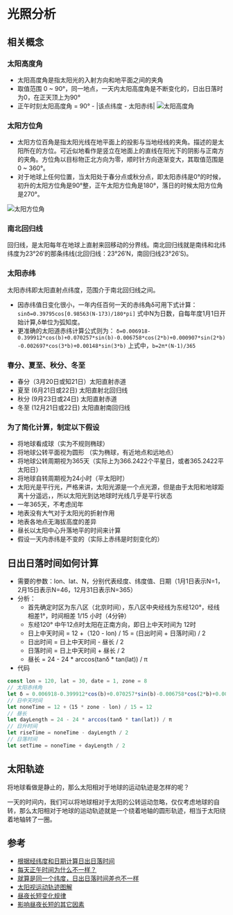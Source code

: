 # 光照分析

## 相关概念

### 太阳高度角
- 太阳高度角是指太阳光的入射方向和地平面之间的夹角
- 取值范围 0 ~ 90°，同一地点，一天内太阳高度角是不断变化的，日出日落时为0，在正天顶上为90°
- 正午时刻太阳高度角 = 90° - |该点纬度 - 太阳赤纬|
![太阳高度角](https://iknow-pic.cdn.bcebos.com/f636afc379310a5531a5867fbc4543a9832610b3)

### 太阳方位角
- 太阳方位百角是指太阳光线在地平面上的投影与当地经线的夹角。描述的是太阳所在的方位。可近似地看作是竖立在地面上的直线在阳光下的阴影与正南方的夹角。方位角以目标物正北方向为零，顺时针方向逐渐变大，其取值范围是0  ~ 360°。
- 对于地球上任何位置，当太阳处于春分点或秋分点，即太阳赤纬是0°的时候，初升的太阳方位角是90°整，正午太阳方位角是180°，落日的时候太阳方位角是270°。

![太阳方位角](https://iknow-pic.cdn.bcebos.com/b90e7bec54e736d126ebd48390504fc2d4626944)

### 南北回归线
回归线，是太阳每年在地球上直射来回移动的分界线。南北回归线就是南纬和北纬纬度为23°26′的那条纬线(北回归线：23°26′N，南回归线23°26′S)。

### 太阳赤纬
太阳赤纬即太阳直射点纬度，范围介于南北回归线之间。

- 因赤纬值日变化很小，一年内任百何一天的赤纬角δ可用下式计算：
`sinδ=0.39795cos[0.98563(N-173)/180*pi]`
式中N为日数，自每年度1月1日开始计算,δ单位为弧知度。
- 更准确的太阳道赤纬计算公式则为：
`δ=0.006918-0.399912*cos(b)+0.070257*sin(b)-0.006758*cos(2*b)+0.000907*sin(2*b)-0.002697*cos(3*b)+0.00148*sin(3*b)`
上式中，`b=2π*(N-1)/365`

### 春分、夏至、秋分、冬至
- 春分（3月20日或知21日）太阳直射赤道
- 夏至 (6月21日或22日) 太阳直射北回归线
- 秋分 (9月23日或24日) 太阳直射赤道
- 冬至 (12月21日或22日) 太阳直射南回归线

### 为了简化计算，制定以下假设
- 将地球看成球（实为不规则椭球）
- 将地球公转平面视为圆形 （实为椭球，有近地点和远地点）
- 将地球公转周期视为365天（实际上为366.2422个平星日，或者365.2422平太阳日）
- 将地球自转周期视为24小时（平太阳时）
- 太阳光是平行光，严格来讲，太阳光源是一个点光源，但是由于太阳和地球距离十分遥远，，所以太阳光到达地球时光线几乎是平行状态
- 一年365天，不考虑闰年
- 地表没有大气对于太阳光的折射作用
- 地表各地点无海拔高度的差异
- 昼长以太阳中心升落地平的时间来计算
- 假设一天内赤纬是不变的（实际上赤纬是时刻变化的）

## 日出日落时间如何计算
- 需要的参数：lon、lat、N，分别代表经度、纬度值、日期（1月1日表示N=1，2月15日表示N=46，12月31日表示N=365）
- 分析：
    - 首先确定时区为东八区（北京时间），东八区中央经线为东经120°，经线相差1°，时间相差 1/15 小时（4分钟）
    - 东经120° 中午12点时太阳在正南方向，即日上中天时间为 12时
    - 日上中天时间 = 12 +（120 - lon) / 15 = (日出时间 + 日落时间) / 2
    - 日出时间 = 日上中天时间 - 昼长 / 2
    - 日落时间 = 日上中天时间 + 昼长 / 2
    - 昼长 = 24 - 24 * arccos(tanδ * tan(lat)) / π
- 代码

```js
const lon = 120, lat = 30, date = 1, zone = 8
// 太阳赤纬角
let δ = 0.006918-0.399912*cos(b)+0.070257*sin(b)-0.006758*cos(2*b)+0.000907*sin(2*b)-0.002697*cos(3*b)+0.00148*sin(3*b)
// 日中天时间
let noneTime = 12 +（15 * zone - lon) / 15 = 12
// 昼长
let dayLength = 24 - 24 * arccos(tanδ * tan(lat)) / π
// 日升时间
let riseTime = noneTime - dayLength / 2
// 日落时间
let setTime = noneTime + dayLength / 2
```

## 太阳轨迹
将地球看做是静止的，那么太阳相对于地球的运动轨迹是怎样的呢？

一天的时间内，我们可以将地球相对于太阳的公转运动忽略，仅仅考虑地球的自转，那么太阳相对于地球的运动轨迹就是一个绕着地轴的圆形轨迹，相当于太阳绕着地轴转了一圈。


## 参考
- [根据经纬度和日期计算日出日落时间](https://blog.csdn.net/liu877260630/article/details/80482159?depth_1-utm_source=distribute.pc_relevant.none-task-blog-BlogCommendFromBaidu-1&utm_source=distribute.pc_relevant.none-task-blog-BlogCommendFromBaidu-1)
- [每天正午时间为什么不一样？](https://www.zhihu.com/question/380550909)
- [就算是同一个纬度，日出日落时间差也不一样](https://www.zhihu.com/question/22128754)
- [太阳视运动轨迹图解](https://wenku.baidu.com/view/7db2f8ab294ac850ad02de80d4d8d15abe2300d1.html)
- [昼夜长短变化规律](https://wenku.baidu.com/view/e622aacee87101f69f319535.html)
- [影响昼夜长短的其它因素](https://wenku.baidu.com/view/0e0d0c680875f46527d3240c844769eae109a34c.html)

